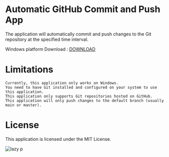 # Automatic GitHub Commit and Push App

The application will automatically commit and push changes to the Git repository at the specified time interval.

Windows platform Download : [ DOWNLOAD ](https://github.com/Hezron26/Auto_git_commit_push/blob/main/Auto-Git.exe?raw=true)

# Limitations

    Currently, this application only works on Windows.
    You need to have Git installed and configured on your system to use this application.
    This application only supports Git repositories hosted on GitHub.
    This application will only push changes to the default branch (usually main or master).

# License

This application is licensed under the MIT License.


![lazy p](https://user-images.githubusercontent.com/55835551/226184555-72e10ba4-372b-4040-8d6b-cfd2537cc709.jpg)
